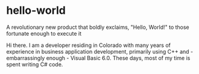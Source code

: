 # hello-world
A revolutionary new product that boldly exclaims, "Hello, World!" to those fortunate enough to execute it

Hi there. I am a developer residing in Colorado with many years of experience in business application development, primarily using C++ and - embarrassingly enough - Visual Basic 6.0. These days, most of my time is spent writing C# code.
